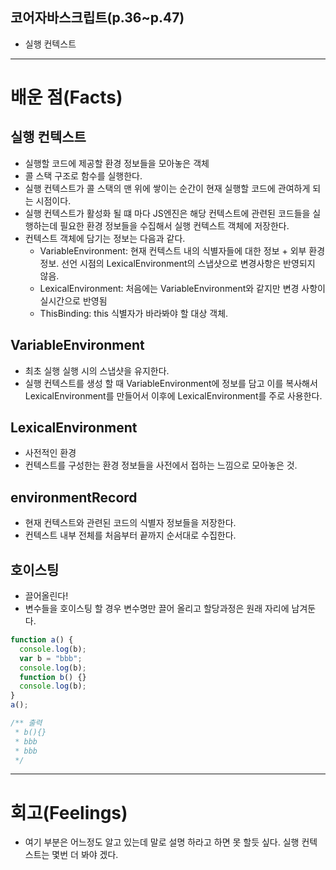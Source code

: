 ## 코어자바스크립트(p.36~p.47)

- 실행 컨텍스트

---

# 배운 점(Facts)

## 실행 컨텍스트

- 실행할 코드에 제공할 환경 정보들을 모아놓은 객체
- 콜 스택 구조로 함수를 실행한다.
- 실행 컨텍스트가 콜 스택의 맨 위에 쌓이는 순간이 현재 실행할 코드에 관여하게 되는 시점이다.
- 실행 컨텍스트가 활성화 될 떄 마다 JS엔진은 해당 컨텍스트에 관련된 코드들을 실행하는데 필요한 환경 정보들을 수집해서 실행 컨텍스트 객체에 저장한다.
- 컨텍스트 객체에 담기는 정보는 다음과 같다.
  - VariableEnvironment: 현재 컨텍스트 내의 식별자들에 대한 정보 + 외부 환경 정보. 선언 시점의 LexicalEnvironment의 스냅샷으로 변경사항은 반영되지 않음.
  - LexicalEnvironment: 처음에는 VariableEnvironment와 같지만 변경 사항이 실시간으로 반영됨
  - ThisBinding: this 식별자가 바라봐야 할 대상 객체.

## VariableEnvironment

- 최초 실행 실행 시의 스냅샷을 유지한다.
- 실행 컨텍스트를 생성 할 때 VariableEnvironment에 정보를 담고 이를 복사해서 LexicalEnvironment를 만들어서 이후에 LexicalEnvironment를 주로 사용한다.

## LexicalEnvironment

- 사전적인 환경
- 컨텍스트를 구성한는 환경 정보들을 사전에서 접하는 느낌으로 모아놓은 것.

## environmentRecord

- 현재 컨텍스트와 관련된 코드의 식별자 정보들을 저장한다.
- 컨텍스트 내부 전체를 처음부터 끝까지 순서대로 수집한다.

## 호이스팅

- 끌어올린다!
- 변수들을 호이스팅 할 경우 변수명만 끌어 올리고 할당과정은 원래 자리에 남겨둔다.

```javascript
function a() {
  console.log(b);
  var b = "bbb";
  console.log(b);
  function b() {}
  console.log(b);
}
a();

/** 출력
 * b(){}
 * bbb
 * bbb
 */
```

---

# 회고(Feelings)

- 여기 부분은 어느정도 알고 있는데 말로 설명 하라고 하면 못 할듯 싶다. 실행 컨텍스트는 몇번 더 봐야 겠다.
